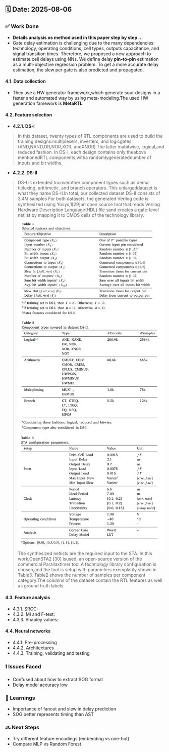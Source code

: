 ## 🗓️ Date: 2025-08-06

### ✅ Work Done
- **Details analysis os method used in this paper step by step ...**
-  Gate delay estimation is challenging due to the many dependencies: technology, operating conditions, cell types, outputs capacitance, and signal transition times. Therefore, we proposed a new approach to estimate cell delays using NNs. We define delay **pin-to-pin** estimation as a multi-objective regression problem. To get a more accurate delay estimation, the slew per gate is also predicted and propagated.
####  4.1. Data collection
- They use  a HW generator framework,which generate sour designs in a faster and automated way by using meta-modeling.The used HW generation famework is **MetaRTL**.
####  4.2. Feature selection
- **4.2.1. DS-I**
> In this dataset, twenty types of RTL components are used to build the training designs:multiplexers, inverters, and logicgates (AND,NAND,OR,NOR,XOR, andXNOR).The latter inabitwise, logical,and reduced fashion.  In DS-I, each design contains only theabove
mentionedRTL components,witha randomlygeneratednumber of inputs and bit widths.
-  **4.2.2. DS-II**
> DS-I is extended tocoverother component types such as demul tiplexing, arithmetic, and branch operators. This enlargeddataset is what they name DS-II.In total, our collected dataset DS-II
 consists of 3.4𝑀 samples
> For both datasets, the generated Verilog code is synthesized using Yosys,1[29]an open source tool that reads Verilog Hardware Description Language(HDL) file sand creates a gate-level netlist by mapping it to CMOS cells of the technology library.
![Table1](../image/Table1.png)
![Table2](../image/Table2.png)
![Table3](../image/Table3.png)
> The synthesized netlists are the required input to the STA. In this work,OpenSTA2 [30] isused, an open-source version of the commercial Parallaxtimer tool.A technology library configuration
 is chosen,and the tool is setup with parameters exemplarily shown in Table3.
>Table2 shows the number of samples per component category.The columns of the dataset
 contain the RTL features as well as ground truth labels.
 #### 4.3. Feature analysis
 - 4.3.1. SRCC:
 - 4.3.2. MI and F-test:
 - 4.3.3. Shapley values:
#### 4.4. Neural networks
- 4.4.1. Pre-processing
- 4.4.2. Architectures
- 4.4.3. Training, validating and testing
### ❗ Issues Faced
- Confused about how to extract SOG format
- Delay model accuracy low

### 📝 Learnings
- Importance of fanout and slew in delay prediction
- SOG better represents timing than AST

### 🔜 Next Steps
- Try different feature encodings (embedding vs one-hot)
- Compare MLP vs Random Forest

